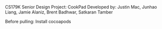 CS179K Senior Design Project: CookPad
Developed by: Justin Mac, Junhao Liang, Jamie Alaniz, Brent Badhwar, Satkaran Tamber

Before pulling:
Install cocoapods
